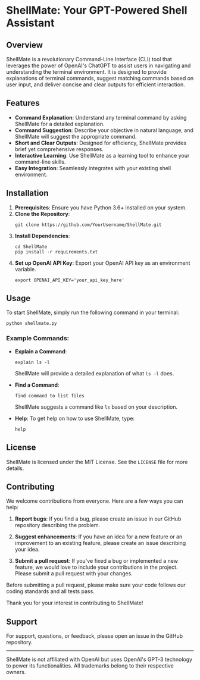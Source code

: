 
# ShellMate: Your GPT-Powered Shell Assistant

## Overview

ShellMate is a revolutionary Command-Line Interface (CLI) tool that leverages the power of OpenAI's ChatGPT to assist users in navigating and understanding the terminal environment. It is designed to provide explanations of terminal commands, suggest matching commands based on user input, and deliver concise and clear outputs for efficient interaction.

## Features

- **Command Explanation**: Understand any terminal command by asking ShellMate for a detailed explanation.
- **Command Suggestion**: Describe your objective in natural language, and ShellMate will suggest the appropriate command.
- **Short and Clear Outputs**: Designed for efficiency, ShellMate provides brief yet comprehensive responses.
- **Interactive Learning**: Use ShellMate as a learning tool to enhance your command-line skills.
- **Easy Integration**: Seamlessly integrates with your existing shell environment.

## Installation

1. **Prerequisites**: Ensure you have Python 3.6+ installed on your system.
2. **Clone the Repository**:
   ```
   git clone https://github.com/YourUsername/ShellMate.git
   ```
3. **Install Dependencies**:
   ```
   cd ShellMate
   pip install -r requirements.txt
   ```
4. **Set up OpenAI API Key**: Export your OpenAI API key as an environment variable.
   ```
   export OPENAI_API_KEY='your_api_key_here'
   ```

## Usage

To start ShellMate, simply run the following command in your terminal:

```
python shellmate.py
```

### Example Commands:

- **Explain a Command**:
  ```
  explain ls -l
  ```
  ShellMate will provide a detailed explanation of what `ls -l` does.

- **Find a Command**:
  ```
  find command to list files
  ```
  ShellMate suggests a command like `ls` based on your description.

- **Help**:
  To get help on how to use ShellMate, type:
  ```
  help
  ```

## License

ShellMate is licensed under the MIT License. See the `LICENSE` file for more details.

## Contributing

We welcome contributions from everyone. Here are a few ways you can help:

1. **Report bugs**: If you find a bug, please create an issue in our GitHub repository describing the problem.

2. **Suggest enhancements**: If you have an idea for a new feature or an improvement to an existing feature, please create an issue describing your idea.

3. **Submit a pull request**: If you've fixed a bug or implemented a new feature, we would love to include your contributions in the project. Please submit a pull request with your changes.

Before submitting a pull request, please make sure your code follows our coding standards and all tests pass.

Thank you for your interest in contributing to ShellMate!



## Support

For support, questions, or feedback, please open an issue in the GitHub repository.

---

ShellMate is not affiliated with OpenAI but uses OpenAI's GPT-3 technology to power its functionalities. All trademarks belong to their respective owners.
